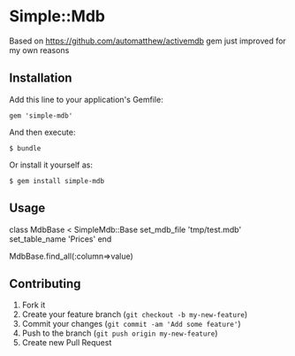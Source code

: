 # Simple::Mdb

Based on https://github.com/automatthew/activemdb gem
just improved for my own reasons

## Installation

Add this line to your application's Gemfile:

    gem 'simple-mdb'

And then execute:

    $ bundle

Or install it yourself as:

    $ gem install simple-mdb

## Usage

class MdbBase < SimpleMdb::Base
 set_mdb_file 'tmp/test.mdb'
 set_table_name 'Prices'
end

MdbBase.find_all(:column=>value)

## Contributing

1. Fork it
2. Create your feature branch (`git checkout -b my-new-feature`)
3. Commit your changes (`git commit -am 'Add some feature'`)
4. Push to the branch (`git push origin my-new-feature`)
5. Create new Pull Request
